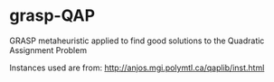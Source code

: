 # grasp-QAP
GRASP metaheuristic applied to find good solutions to the Quadratic Assignment Problem

Instances used are from: http://anjos.mgi.polymtl.ca/qaplib/inst.html